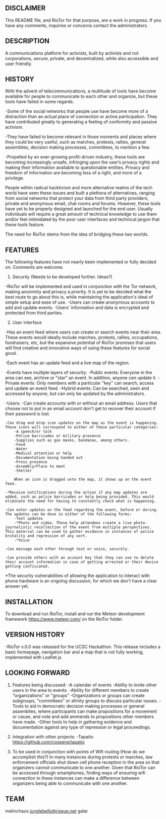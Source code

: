 DISCLAIMER
--------------------------------------------------------------------------------------------------------------------------------------------------------------------------------------------------------------------------------------------------------
This README file, and RioTor for that purpose, are a work in progress. If you have any comments, inquiries or concerns contact the administrators.


DESCRIPTION
--------------------------------------------------------------------------------------------------------------------------------------------------------------------------------------------------------------------------------------------------------
A communications platform for activists, built by activists and not corporations, secure, private, and decentralized, while also accessible and user friendly. 


HISTORY
--------------------------------------------------------------------------------------------------------------------------------------------------------------------------------------------------------------------------------------------------------
With the advent of telecommunications, a multitude of tools have become available for people to communicate to each other and organize, but these tools have failed in some regards.

-Some of the social networks that people use have become more of a distraction than an actual place of connection or active participation. They have contributed greatly to generating a feeling of conformity and passive activism.

-They have failed to become relevant in those moments and places where they could be very useful, such as marches, protests, rallies, general assemblies, decision making processes, committees, to mention a few.

-Propelled by an ever-growing profit-driven industry, these tools are becoming increasingly unsafe, infringing upon the user’s privacy rights and making their information available to questionable entities. Privacy and freedom of information are becoming less of a right, and more of a privilege.

People within radical hacktivism and more alternative realms of the tech world have seen these issues and built a plethora of alternatives, ranging from social networks that protect your data from third party providers, private and anonymous email, chat rooms and forums. However, these tools have yet to be properly designed and launched for the end user. Usually individuals will require a great amount of technical knowledge to use them and/or feel intimidated by the poor user interfaces and technical jargon that these tools feature.

The need for RioTor stems from the idea of bridging these two worlds.


FEATURES
--------------------------------------------------------------------------------------------------------------------------------------------------------------------------------------------------------------------------------------------------------

The following features have not nearly been implemented or fully decided on. Comments are welcome.  

1. Security (Needs to be developed further. Ideas?)

-RioTor will be implemented and used in conjunction with the Tor network, making anonimity and privacy a priority. It is yet to be decided what the best route to go about this is, while maintaining the application's ideal of simple setup and ease of use. 
-Users can create anonymous accounts to add and update events. 
-Users' information and data is encrypted and protected from third parties.  


2. User interface 

-Has an event feed where users can create or search events near their area. These events would ideally include marches, protests, rallies, occupations, fundraisers, etc, but the expansive potential of RioTor promises that users will find creative and innovative ways of using these features for social good.

-Each event has an update feed and a live map of the region. 

-Events have multiple layers of security:
	-Public events: Everyone in the area can see, archive or "star" an event. In addition, anyone can update it. 
	-Private events: Only members with a particular "key" can search, access and update an event feed. 
	-Hybrid events: Can be searched, seen and accessed by anyone, but can only be updated by the administrators. 

-Users:
	-Can create accounts with or without an email address. Users that choose not to put in an email account don't get to recover their account if their password is lost. 

	-Can drag and drop icon updates on the map as the event is happening. These icons will correspond to either of these particular categories:
		-A speech/or talk
		-Police barricades or military presence
		-Supplies such as gas masks, bandanas, among others. 
		-Food
		-Water
		-Medical attention or help
		-Documentation being handed out
		-Press presence
		-Assembly/Place to meet
		-Shelter

		When an icon is dragged unto the map, it shows up on the event feed. 

	-*Receive notifications during the action if any map updates are added, such as police barricades or help being provided. This would eliminate the need for having to constantly check what is happening.

	-Can enter updates on the feed regarding the event, before or during. The updates can be done in either of the following forms:
		-Text updates
		-*Photo and video. These help attendees create a live photo-journalistic recollection of the event from multiple perspectives. This material can be used to gather evidence in instances of police brutality and repression of any sort. 
		-*Voice 

	-Can message each other through text or voice, securely. 

	-Can provide others with an account key that they can use to delete their account information in case of getting arrested or their device getting confiscated.
	 

*The security vulnerabilities of allowing the application to interact with phone hardware is an ongoing discussion, for which we don't have a clear answer yet. 

INSTALLATION
--------------------------------------------------------------------------------------------------------------------------------------------------------------------------------------------------------------------------------------------------------

To download and run RioTor, install and run the Meteor development framework https://www.meteor.com/ on the RioTor folder. 


VERSION HISTORY
--------------------------------------------------------------------------------------------------------------------------------------------------------------------------------------------------------------------------------------------------------
-RioTor v.0.0 was released for the UCSC Hackathon. This release includes a basic homepage, navigation bar and a map that is not fully working, implemented with Leaflet.js


LOOKING FORWARD
--------------------------------------------------------------------------------------------------------------------------------------------------------------------------------------------------------------------------------------------------------

1. Features being discussed:
-A calendar of events 
-Ability to invite other users in the area to events. 
-Ability for different members to create "organizations" or "groups"
-Organizations or groups can create subgroups, "committees" or afinity groups to discuss particular issues. 
-Tools to aid in democratic decision making processes or general assemblies, where participants can make propositions for a movement or cause, and vote and add ammends to propositions other members have made. 
-Other tools to help in gathering evidence and documentation against any type of repression or legal proceedings. 

2. Integration with other projects: 
-Tapatio https://github.com/cooperq/tapatio

3. To be used in conjunction with points of Wifi routing (How do we accomplish this?)
In many instances during protests or marches, law enforcement officials shut down cell phone reception in the area so that organizers cannot communicate to one another. Given that RioTor can be accessed through smartphones, finding ways of ensuring wifi connection in these instances can make a difference between organizers being able to communicate with one another. 

TEAM
--------------------------------------------------------------------------------------------------------------------------------------------------------------------------------------------------------------------------------------------------------
melinchaos junglebells@riseup.net
galar 



